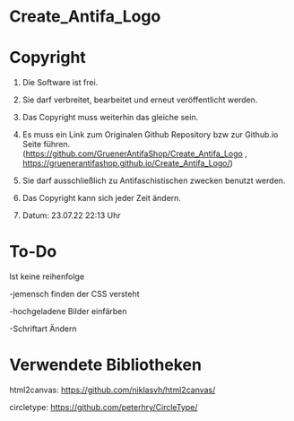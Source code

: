 # Create_Antifa_Logo

# Copyright

1. Die Software ist frei.

2. Sie darf verbreitet, bearbeitet und erneut veröffentlicht werden.

3. Das Copyright muss weiterhin das gleiche sein.

3. Es muss ein Link zum Originalen Github Repository bzw zur Github.io Seite führen. (https://github.com/GruenerAntifaShop/Create_Antifa_Logo , https://gruenerantifashop.github.io/Create_Antifa_Logo/)

4. Sie darf ausschließlich zu Antifaschistischen zwecken benutzt werden.

5. Das Copyright kann sich jeder Zeit ändern.

6. Datum: 23.07.22 22:13 Uhr

# To-Do

Ist keine reihenfolge

-jemensch finden der CSS versteht

-hochgeladene Bilder einfärben

-Schriftart Ändern



# Verwendete Bibliotheken

html2canvas: https://github.com/niklasvh/html2canvas/

circletype: https://github.com/peterhry/CircleType/
